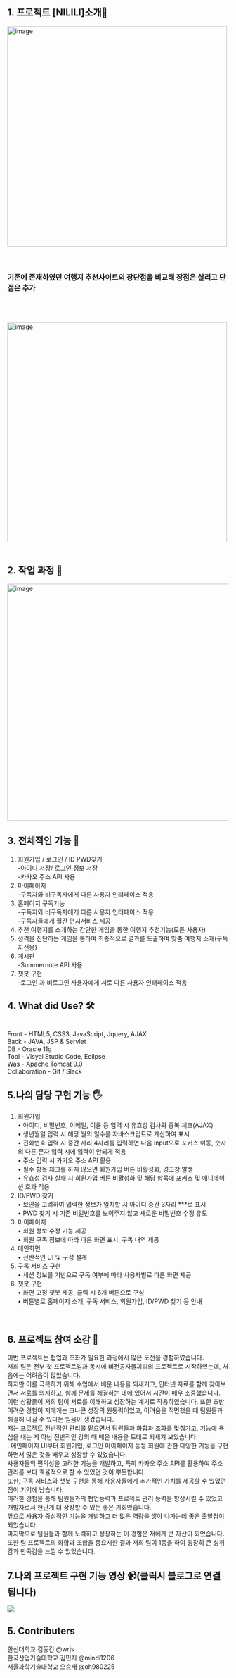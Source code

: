 

## 1. 프로젝트 [NILILI]소개🙌
<img width="500" alt="image" src="https://github.com/JaeHyeok718/SemiProject/assets/149359037/b8918588-4712-4676-9cf6-eec795d75267"> <br><br><br>
<h3>기존에 존재하였던 여행지 추천사이트의 장단점을 비교해 장점은 살리고 단점은 추가</h3><br><br><br>
<img width="500" alt="image" src="https://github.com/JaeHyeok718/SemiProject/assets/149359037/cb45aef9-9219-429a-9569-a701664486b5"><br><br>

## 2. 작업 과정 📅
<img width="538" alt="image" src="https://github.com/JaeHyeok718/SemiProject/assets/149359037/9336eba4-2747-4cda-ad1d-4c11c5b584b1">

## 3. 전체적인 기능 📌
1. 회원가입 / 로그인 / ID PWD찾기<br>
-아이디 저장/ 로그인 정보 저장<br>
-카카오 주소 API 사용<br>
2. 마이페이지<br>
-구독자와 비구독자에게 다른 사용자 인터페이스 적용<br>
3. 홈페이지 구독기능 <br>
 -구독자와 비구독자에게 다른 사용자 인터페이스 적용<br>
 -구독자들에게 월간 편지서비스 제공<br>
4. 추천 여행지를 소개하는 간단한 게임을 통한 여행지 추천기능(모든 사용자)<br>
5. 성격을 진단하는 게임을 통하여 최종적으로 결과를 도출하여 맞춤 여행지 소개(구독자전용)<br>
6. 게시판<br>
 -Summernote API 사용<br>
7. 챗봇 구현<br>
-로그인 과 비로그인 사용자에게 서로 다른 사용자 인터페이스 적용<br>


## 4. What did Use? 🛠️
</br>
    Front - HTML5, CSS3, JavaScript, Jquery, AJAX<br>
    Back - JAVA, JSP & Servlet<br>
    DB -  Oracle 11g<br>
    Tool - Visyal Studio Code, Ecilpse<br>
    Was - Apache Tomcat 9.0<br>
    Collaboration - Git / Slack<br>

## 5.나의 담당 구현 기능 🖐️
1. 회원가입<br>
• 아이디, 비밀번호, 이메일, 이름 등 입력 시 유효성 검사와 중복 체크(AJAX)<br>
• 생년월일 입력 시 해당 월의 일수를 자바스크립트로 계산하여 표시<br>
• 전화번호 입력 시 중간 자리 4자리를 입력하면 다음 input으로 포커스 이동, 숫자 외 다른 문자 입력 시에 입력이 안되게 적용<br>
• 주소 입력 시 카카오 주소 API 활용<br>
• 필수 항목 체크를 하지 않으면 회원가입 버튼 비활성화, 경고창 발생<br>
• 유효성 검사 실패 시 회원가입 버튼 비활성화 및 해당 항목에 포커스 및 애니메이션 효과 적용<br>
2. ID/PWD 찾기<br>
• 보안을 고려하여 입력한 정보가 일치할 시 아이디 중간 3자리 ***로 표시<br>
• PWD 찾기 시 기존 비밀번호를 보여주지 않고 새로운 비밀번호 수정 유도<br>
3. 마이페이지<br>
• 회원 정보 수정 기능 제공<br>
• 회원 구독 정보에 따라 다른 화면 표시, 구독 내역 제공<br>
4. 메인화면<br>
• 전반적인 UI 및 구성 설계<br>
5. 구독 서비스 구현<br>
• 세션 정보를 기반으로 구독 여부에 따라 사용자별로 다른 화면 제공<br>
6. 챗봇 구현<br>
• 화면 고정 챗봇 제공, 클릭 시 6개 버튼으로 구성<br>
• 버튼별로 홈페이지 소개, 구독 서비스, 회원가입, ID/PWD 찾기 등 안내<br>
</br>

## 6. 프로젝트 참여 소감 📖
이번 프로젝트는 협업과 조화가 필요한 과정에서 많은 도전을 경험하였습니다. <br>
저희 팀은 전부 첫 프로젝트임과 동시에 비전공자들끼리의 프로젝트로 시작하였는데, 처음에는 어려움이 많았습니다.<br>
하지만 이를 극복하기 위해 수업에서 배운 내용을 되새기고, 인터넷 자료를 함께 찾아보면서 서로를 의지하고, 함께 문제를 해결하는 데에 있어서 시간이 매우 소중했습니다.<br>
이런 상황들이 저희 팀이 서로를 이해하고 성장하는 계기로 작용하였습니다. 또한 초반 어려운 경험이 저에게는 크나큰 성장의 원동력이었고, 어려움을 직면했을 때 팀원들과 해결해 나갈 수 있다는 믿음이 생겼습니다.<br>
저는 프로젝트 전반적인 관리를 맡으면서 팀원들과 화합과 조화를 맞춰가고, 기능에 욕심을 내는 게 아닌 전반적인 강의 때 배운 내용을 토대로 되새겨 보았습니다.<br>
. 메인페이지 UI부터 회원가입, 로그인 마이페이지 등등 회원에 관한 다양한 기능을 구현하면서 많은 것을 배우고 성장할 수 있었습니다.<br> 
사용자들의 편의성을 고려한 기능을 개발하고, 특히 카카오 주소 API를 활용하여 주소 관리를 보다 효율적으로 할 수 있었던 것이 뿌듯합니다.<br>
또한, 구독 서비스와 챗봇 구현을 통해 사용자들에게 추가적인 가치를 제공할 수 있었던 점이 기억에 남습니다.<br> 
이러한 경험을 통해 팀원들과의 협업능력과 프로젝트 관리 능력을 향상시킬 수 있었고 개발자로서 한단계 더 상장할 수 있는 좋은 기회였습니다.<br>
앞으로 사용자 중심적인 기능을 개발하고 더 많은 역량을 쌓아 나가는데 좋은 출발점이 되었습니다.<br> 
마지막으로 팀원들과 함께 노력하고 성장하는 이 경험은 저에게 큰 자산이 되었습니다.<br>
또한 팀 프로젝트의 화합과 조합을 중요시한 결과 저희 팀이 1등을 하여 굉장히 큰 성취감과 만족감을 느낄 수 있었습니다.<br>

## 7.나의 프로젝트 구현 기능 영상 📹(클릭시 블로그로 연결됩니다)
<a href="https://blog.naver.com/jangcodingstudy/223316920887"><img src="https://github.com/JaeHyeok718/SemiProject/assets/149359037/0319ea6a-f3b5-42ec-857a-9e01de07a31e"></a>





## 5. Contributers

한신대학교 김동건 @wrjs<br> 
한국산업기술대학교 김민지 @mindi1206<br>
서울과학기술대학교 오승재 @oh980225<br>
